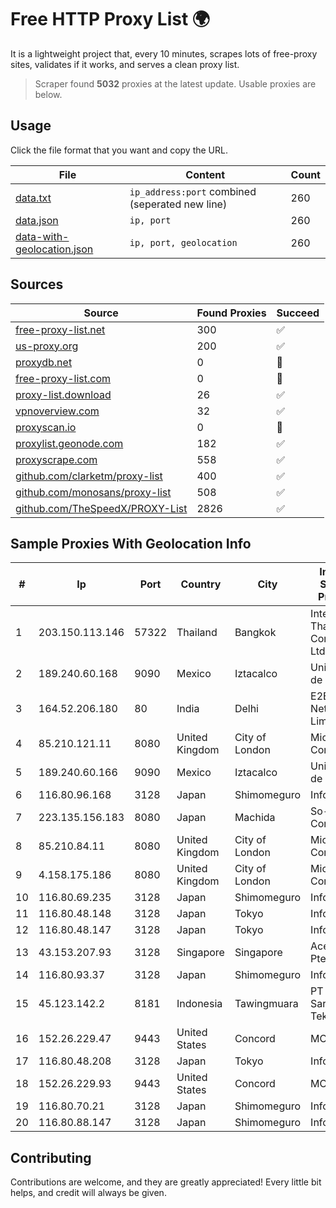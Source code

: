 
# Free HTTP Proxy List 🌍

It is a lightweight project that, every 10 minutes, scrapes lots of free-proxy sites, validates if it works, and serves a clean proxy list.


> Scraper found **5032** proxies at the latest update. Usable proxies are below.

## Usage

Click the file format that you want and copy the URL.


|File|Content|Count|
|----|-------|-----|
|[data.txt](https://raw.githubusercontent.com/themiralay/Proxy-List-World/master/data.txt)|`ip_address:port` combined (seperated new line)|260|
|[data.json](https://raw.githubusercontent.com/themiralay/Proxy-List-World/master/data.json)|`ip, port`|260|
|[data-with-geolocation.json](https://raw.githubusercontent.com/themiralay/Proxy-List-World/master/data-with-geolocation.json)|`ip, port, geolocation`|260|

## Sources

|Source|Found Proxies|Succeed|
|------|-------------|-------|
|[free-proxy-list.net](https://free-proxy-list.net)|300|✅|
|[us-proxy.org](https://www.us-proxy.org)|200|✅|
|[proxydb.net](http://proxydb.net)|0|🚫|
|[free-proxy-list.com](https://free-proxy-list.com/?page=&port=&type%5B%5D=http&type%5B%5D=https&up_time=0&search=Search)|0|🚫|
|[proxy-list.download](https://www.proxy-list.download/HTTP)|26|✅|
|[vpnoverview.com](https://vpnoverview.com/privacy/anonymous-browsing/free-proxy-servers)|32|✅|
|[proxyscan.io](https://www.proxyscan.io)|0|🚫|
|[proxylist.geonode.com](https://proxylist.geonode.com/api/proxy-list?limit=300&page=1&sort_by=lastChecked&sort_type=desc&protocols=http,https)|182|✅|
|[proxyscrape.com](https://api.proxyscrape.com/v2/?request=displayproxies&protocol=http&timeout=10000&country=all&ssl=all&anonymity=all)|558|✅|
|[github.com/clarketm/proxy-list](https://raw.githubusercontent.com/clarketm/proxy-list/master/proxy-list-raw.txt)|400|✅|
|[github.com/monosans/proxy-list](https://raw.githubusercontent.com/monosans/proxy-list/main/proxies/http.txt)|508|✅|
|[github.com/TheSpeedX/PROXY-List](https://raw.githubusercontent.com/TheSpeedX/PROXY-List/master/http.txt)|2826|✅|


## Sample Proxies With Geolocation Info

|#|Ip|Port|Country|City|Internet Service Provider|
|-|--|----|-------|----|-------------------------|
|1|203.150.113.146|57322|Thailand|Bangkok|Internet Thailand Company Ltd.|
|2|189.240.60.168|9090|Mexico|Iztacalco|Uninet S.A. de C.V.|
|3|164.52.206.180|80|India|Delhi|E2E Networks Limited|
|4|85.210.121.11|8080|United Kingdom|City of London|Microsoft Corporation|
|5|189.240.60.166|9090|Mexico|Iztacalco|Uninet S.A. de C.V.|
|6|116.80.96.168|3128|Japan|Shimomeguro|InfoSphere|
|7|223.135.156.183|8080|Japan|Machida|So-net Corporation|
|8|85.210.84.11|8080|United Kingdom|City of London|Microsoft Corporation|
|9|4.158.175.186|8080|United Kingdom|City of London|Microsoft Corporation|
|10|116.80.69.235|3128|Japan|Shimomeguro|InfoSphere|
|11|116.80.48.148|3128|Japan|Tokyo|InfoSphere|
|12|116.80.48.147|3128|Japan|Tokyo|InfoSphere|
|13|43.153.207.93|3128|Singapore|Singapore|Aceville Pte.ltd|
|14|116.80.93.37|3128|Japan|Shimomeguro|InfoSphere|
|15|45.123.142.2|8181|Indonesia|Tawingmuara|PT Anten Sarana Teknologi|
|16|152.26.229.47|9443|United States|Concord|MCNC|
|17|116.80.48.208|3128|Japan|Tokyo|InfoSphere|
|18|152.26.229.93|9443|United States|Concord|MCNC|
|19|116.80.70.21|3128|Japan|Shimomeguro|InfoSphere|
|20|116.80.88.147|3128|Japan|Shimomeguro|InfoSphere|



## Contributing

Contributions are welcome, and they are greatly appreciated! Every
little bit helps, and credit will always be given.

